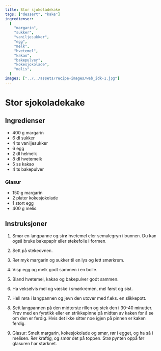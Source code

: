 ```yaml
---
title: Stor sjokoladekake
tags: ["dessert", "kake"]
ingredienser:
  [
    "margarin",
    "sukker",
    "vaniljesukker",
    "egg",
    "melk",
    "hvetemel",
    "kakao",
    "bakepulver",
    "kokesjokolade",
    "melis",
  ]
images: ["../../assets/recipe-images/web_idk-1.jpg"]
---
```


# Stor sjokoladekake

## Ingredienser

- 400 g margarin
- 6 dl sukker
- 4 ts vaniljesukker
- 6 egg
- 2 dl helmelk
- 8 dl hvetemelk
- 5 ss kakao
- 4 ts bakepulver

### Glasur

- 150 g margarin
- 2 plater kokesjokolade
- 1 stort egg
- 400 g melis

## Instruksjoner

1. Smør en langpanne og strø hvetemel eler semulegryn i bunnen. Du kan også bruke bakepapir eller stekefolie i formen.

2. Sett på stekeovnen.

3. Rør myk margarin og sukker til en lys og lett smørkrem.

4. Visp egg og melk godt sammen i en bolle.

5. Bland hvetemel, kakao og bakepulver godt sammen.

6. Ha vekselvis mel og væske i smørkremen, mel først og sist.

7. Hell røra i langpannen og jevn den utover med f.eks. en slikkepott.

8. Sett langpannen på den midterste rillen og stek den i 30-40 minutter. Prøv med en fyrstikk eller en strikkepinne på midten av kaken for å se om den er ferdig. Hvis det ikke sitter noe igjen på pinnen er kaken ferdig.

9. Glasur: Smelt margarin, kokesjokolade og smør, rør i egget, og ha så i melisen. Rør kraftig, og smør det på toppen. Strø pynten oppå før glasuren har størknet.
